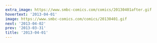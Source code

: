 ```yaml
---
extra_image: https://www.smbc-comics.com/comics/20130401after.gif
hovertext: '2013-04-01'
image: https://www.smbc-comics.com/comics/20130401.gif
next: '2013-04-02'
prev: '2013-03-31'
title: '2013-04-01'
---
```

